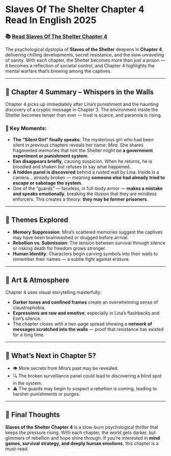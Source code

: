 # Slaves Of The Shelter Chapter 4 Read In English 2025
<h3>📚 <a href="https://video2leaks.com/awe" rel="nofollow">Read Slaves Of The Shelter Chapter 4 </a></h3>


The psychological dystopia of **Slaves of the Shelter** deepens in **Chapter 4**, delivering chilling developments, secret resistance, and the slow unraveling of sanity. With each chapter, the Shelter becomes more than just a prison — it becomes a reflection of societal control, and Chapter 4 highlights the mental warfare that’s brewing among the captives.

---

## 📖 Chapter 4 Summary – Whispers in the Walls

Chapter 4 picks up immediately after Lina’s punishment and the haunting discovery of a cryptic message in Chapter 3. The environment inside the Shelter becomes tenser than ever — trust is scarce, and paranoia is rising.

### 🔑 Key Moments:

* **The “Silent Girl” finally speaks**: The mysterious girl who had been silent in previous chapters reveals her name: *Mira*. She shares fragmented memories that hint the Shelter might be **a government experiment or punishment system**.
* **Eon disappears briefly**, causing suspicion. When he returns, he is bloodied and shaken but refuses to say what happened.
* **A hidden panel is discovered** behind a rusted wall by Lina. Inside is a camera… already broken — meaning **someone else had already tried to escape or sabotage the system**.
* One of the “guards” — faceless, in full-body armor — **makes a mistake and speaks emotionally**, breaking the illusion that they are mindless enforcers. This creates a theory: **they may be former prisoners**.

---

## 🧠 Themes Explored

* **Memory Suppression**: Mira’s scattered memories suggest the captives may have been brainwashed or drugged before arrival.
* **Rebellion vs. Submission**: The tension between survival through silence or risking death for freedom grows stronger.
* **Human Identity**: Characters begin carving symbols into their walls to remember their names — a subtle fight against erasure.

---

## 🎨 Art & Atmosphere

Chapter 4 uses visual storytelling masterfully:

* **Darker tones and confined frames** create an overwhelming sense of claustrophobia.
* **Expressions are raw and emotive**, especially in Lina’s flashbacks and Eon’s silence.
* The chapter closes with a two-page spread showing a **network of messages scratched into the walls** — proof that resistance has existed for a long time.

---

## 🔮 What’s Next in Chapter 5?

* 👁️ More secrets from Mira’s past may be revealed.
* 🔍 The broken surveillance panel could lead to discovering a blind spot in the system.
* ⚠️ The guards may begin to suspect a rebellion is coming, leading to harsher punishments or purges.

---

## 💬 Final Thoughts

**Slaves of the Shelter Chapter 4** is a slow-burn psychological thriller that keeps the pressure rising. With each chapter, the world gets darker, but glimmers of rebellion and hope shine through. If you're interested in **mind games, survival strategy, and deeply human emotions**, this chapter is a must-read.

